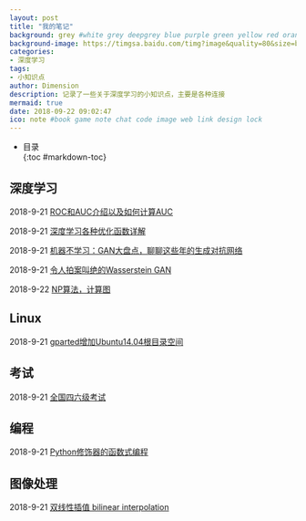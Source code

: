 ```yaml
---
layout: post
title: "我的笔记"
background: grey #white grey deepgrey blue purple green yellow red orange
background-image: https://timgsa.baidu.com/timg?image&quality=80&size=b9999_10000&sec=1537588280645&di=905d11f3ec952ec20dc7aee1db2d74b0&imgtype=0&src=http%3A%2F%2Fimg.zcool.cn%2Fcommunity%2F01986958837303a801219c77d8057f.jpg%401280w_1l_2o_100sh.jpg
categories:
- 深度学习
tags:
- 小知识点
author: Dimension
description: 记录了一些关于深度学习的小知识点，主要是各种连接
mermaid: true
date: 2018-09-22 09:02:47
ico: note #book game note chat code image web link design lock
---
```


* 目录   
{:toc #markdown-toc}

## 深度学习
2018-9-21 [ROC和AUC介绍以及如何计算AUC](http://alexkong.net/2013/06/introduction-to-auc-and-roc/)

2018-9-21 [深度学习各种优化函数详解](https://blog.csdn.net/qq_21460525/article/details/70146665)

2018-9-21 [机器不学习：GAN大盘点，聊聊这些年的生成对抗网络](https://baijiahao.baidu.com/s?id=1609697107673240789&wfr=spider&for=pc&isFailFlag=1)

2018-9-21 [令人拍案叫绝的Wasserstein GAN](https://zhuanlan.zhihu.com/p/25071913)

2018-9-22 [NP算法，计算图](http://colah.github.io/posts/2015-08-Backprop/)

## Linux
2018-9-21 [gparted增加Ubuntu14.04根目录空间](https://blog.csdn.net/t765833631/article/details/79031063)

## 考试
2018-9-21 [全国四六级考试](http://cet.etest.net.cn/)

## 编程
2018-9-21 [Python修饰器的函数式编程](https://coolshell.cn/articles/11265.html)

## 图像处理 
2018-9-21 [双线性插值 bilinear interpolation](https://zhuanlan.zhihu.com/p/22882367)